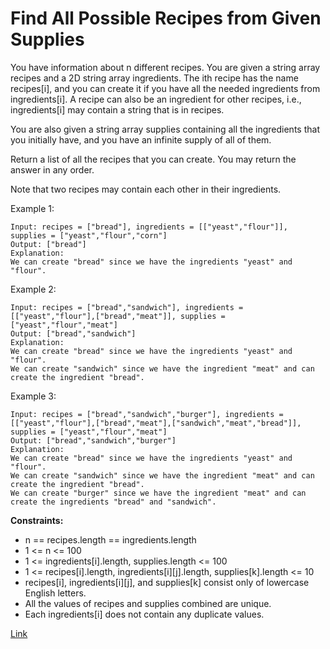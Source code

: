 # Find All Possible Recipes from Given Supplies

You have information about n different recipes. You are given a string array recipes and a 2D string array ingredients. The ith recipe has the name recipes[i], and you can create it if you have all the needed ingredients from ingredients[i]. A recipe can also be an ingredient for other recipes, i.e., ingredients[i] may contain a string that is in recipes.

You are also given a string array supplies containing all the ingredients that you initially have, and you have an infinite supply of all of them.

Return a list of all the recipes that you can create. You may return the answer in any order.

Note that two recipes may contain each other in their ingredients.


Example 1:

```
Input: recipes = ["bread"], ingredients = [["yeast","flour"]], supplies = ["yeast","flour","corn"]
Output: ["bread"]
Explanation:
We can create "bread" since we have the ingredients "yeast" and "flour".
```

Example 2:

```
Input: recipes = ["bread","sandwich"], ingredients = [["yeast","flour"],["bread","meat"]], supplies = ["yeast","flour","meat"]
Output: ["bread","sandwich"]
Explanation:
We can create "bread" since we have the ingredients "yeast" and "flour".
We can create "sandwich" since we have the ingredient "meat" and can create the ingredient "bread".
```
Example 3:

```
Input: recipes = ["bread","sandwich","burger"], ingredients = [["yeast","flour"],["bread","meat"],["sandwich","meat","bread"]], supplies = ["yeast","flour","meat"]
Output: ["bread","sandwich","burger"]
Explanation:
We can create "bread" since we have the ingredients "yeast" and "flour".
We can create "sandwich" since we have the ingredient "meat" and can create the ingredient "bread".
We can create "burger" since we have the ingredient "meat" and can create the ingredients "bread" and "sandwich".
```

**Constraints:**
- n == recipes.length == ingredients.length
- 1 <= n <= 100
- 1 <= ingredients[i].length, supplies.length <= 100
- 1 <= recipes[i].length, ingredients[i][j].length, supplies[k].length <= 10
- recipes[i], ingredients[i][j], and supplies[k] consist only of lowercase English letters.
- All the values of recipes and supplies combined are unique.
- Each ingredients[i] does not contain any duplicate values.

[Link](https://leetcode.com/problems/find-all-possible-recipes-from-given-supplies/description)